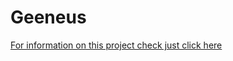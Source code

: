 # Geeneus
[For information on this project check just click here](http://rednaxela.github.com/Geeneus)
